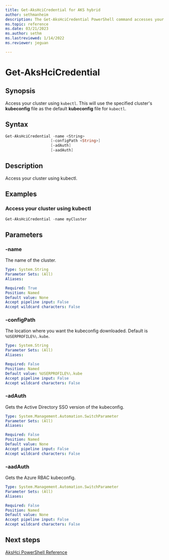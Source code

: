 ```yaml
---
title: Get-AksHciCredential for AKS hybrid
author: sethmanheim
description: The Get-AksHciCredential PowerShell command accesses your cluster using kubectl.
ms.topic: reference
ms.date: 03/21/2023
ms.author: sethm 
ms.lastreviewed: 1/14/2022
ms.reviewer: jeguan

---
```


# Get-AksHciCredential

## Synopsis

Access your cluster using `kubectl`. This will use the specified cluster's **kubeconfig** file as the default **kubeconfig** file for `kubectl`.

## Syntax

```powershell
Get-AksHciCredential -name <String>
                    [-configPath <String>]
                    [-adAuth]
                    [-aadAuth]
```

## Description

Access your cluster using kubectl.

## Examples

### Access your cluster using kubectl

```powershell
Get-AksHciCredential -name myCluster
```

## Parameters

### -name

The name of the cluster.

```yaml
Type: System.String
Parameter Sets: (All)
Aliases:

Required: True
Position: Named
Default value: None
Accept pipeline input: False
Accept wildcard characters: False
```

### -configPath

The location where you want the kubeconfig downloaded. Default is `%USERPROFILE%\.kube`.

```yaml
Type: System.String
Parameter Sets: (All)
Aliases:

Required: False
Position: Named
Default value: %USERPROFILE%\.kube
Accept pipeline input: False
Accept wildcard characters: False
```

### -adAuth

Gets the Active Directory SSO version of the kubeconfig.

```yaml
Type: System.Management.Automation.SwitchParameter
Parameter Sets: (All)
Aliases:

Required: False
Position: Named
Default value: None
Accept pipeline input: False
Accept wildcard characters: False
```

### -aadAuth

Gets the Azure RBAC kubeconfig.

```yaml
Type: System.Management.Automation.SwitchParameter
Parameter Sets: (All)
Aliases:

Required: False
Position: Named
Default value: None
Accept pipeline input: False
Accept wildcard characters: False
```

## Next steps

[AksHci PowerShell Reference](index.md)
